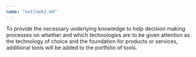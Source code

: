 ```yaml
---
name: "outlook2.md"
---
```


To provide the necessary underlying knowledge to help decision making processes on  whether and which technologies are to be given attention as the technology of choice and the foundation for products or services, additional tools will be added to the portfolio of tools.

